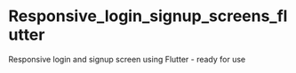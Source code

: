 # Responsive_login_signup_screens_flutter
Responsive login and signup screen using Flutter - ready for use
